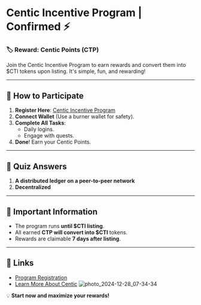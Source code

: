 # Centic Incentive Program | Confirmed ⚡️

### 🏷 Reward: **Centic Points (CTP)**  
Join the Centic Incentive Program to earn rewards and convert them into $CTI tokens upon listing. It's simple, fun, and rewarding!

---

## 🚀 How to Participate
1. **Register Here**: [Centic Incentive Program](https://centic.io/quests/daily?refferalCode=eJwFwYEBABAMA7CXqszmHNO5wfkSvIauptCYKpYH15bdLKqTx2E5QQ98_YILYg==)  
2. **Connect Wallet** (Use a burner wallet for safety).  
3. **Complete All Tasks**:
   - Daily logins.
   - Engage with quests.
4. **Done**! Earn your Centic Points.

---

## 📝 Quiz Answers  
1. **A distributed ledger on a peer-to-peer network**  
2. **Decentralized**

---

## 📌 Important Information
- The program runs **until $CTI listing**.  
- All earned **CTP will convert into $CTI** tokens.  
- Rewards are claimable **7 days after listing**.  

---

## 🔗 Links  
- [Program Registration]([https://centic.io/quests/daily?refferalCode=eJwFwYEBABAMA7CXqszmHNO5wfkSvIauptCYKpYH15bdLKqTx2E5QQ98_YILYg==](https://centic.io/quests/daily?refferalCode=eJwFwYEBABAMA7CXqszmHNO5wfkSvIauptCYKpYH15bdLKqTx2E5QQ98_YILYg==))  
- [Learn More About Centic]([https://centic.io/](https://centic.io/quests/daily?refferalCode=eJwFwYEBABAMA7CXqszmHNO5wfkSvIauptCYKpYH15bdLKqTx2E5QQ98_YILYg==))
![photo_2024-12-28_07-34-34](https://github.com/user-attachments/assets/b7a5e387-4a63-455a-9c5e-31c98e8a9d10)

💡 **Start now and maximize your rewards!**
